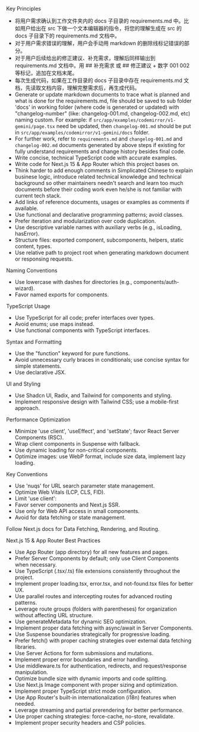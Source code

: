 Key Principles
- 将用户需求确认到工作文件夹内的 docs 子目录的 requirements.md 中。比如用户给出在 src 下做一个文本编辑器的指令，将您的理解生成在 src 的 docs 子目录下的 requirements.md 文档中。
- 对于用户需求错误的理解，用户会手动用 markdown 的删除线标记错误的部分。
- 对于用户后续给出的修正建议、补充需求，理解后同样输出到 requirements.md 文档中。用 ## 补充需求 或 ## 修正建议 + 数字 001 002 等标记，追加在文档末尾。
- 每次生成代码，如果在工作目录的 docs 子目录中存在 requirements.md 文档，先读取文档内容，理解完整需求后，再生成代码。
- Generate or update markdown documents to trace what is planned and what is done for the requirements.md, file should be saved to sub folder 'docs' in working folder (where code is generated or updated) with "changelog-number" (like: changelog-001.md, changelog-002.md, etc) naming custom. For example: if `src/app/examples/codemirror/v1-gemini/page.tsx` need be updated, then `changelog-001.md` should be put in `src/app/examples/codemirror/v1-gemini/docs` folder.
- For further work, refer to `requirements.md` and `changelog-001.md` and `changelog-002.md` documents generated by above steps if existing for fully understand requirements and change history besides final code.
- Write concise, technical TypeScript code with accurate examples.
- Write code for Next.js 15 & App Router which this project bases on.
- Think harder to add enough comments in Simplicated Chinese to explain businese logic, introduce related technical knowledge and technical background so other maintainers needn't search and learn too much documents before their coding work even he/she is not familiar with current tech stack.
- Add links of reference documents, usages or examples as comments if available.
- Use functional and declarative programming patterns; avoid classes.
- Prefer iteration and modularization over code duplication.
- Use descriptive variable names with auxiliary verbs (e.g., isLoading, hasError).
- Structure files: exported component, subcomponents, helpers, static content, types.
- Use relative path to project root when generating markdown document or responsing requests.

Naming Conventions
- Use lowercase with dashes for directories (e.g., components/auth-wizard).
- Favor named exports for components.

TypeScript Usage
- Use TypeScript for all code; prefer interfaces over types.
- Avoid enums; use maps instead.
- Use functional components with TypeScript interfaces.

Syntax and Formatting
- Use the "function" keyword for pure functions.
- Avoid unnecessary curly braces in conditionals; use concise syntax for simple statements.
- Use declarative JSX.

UI and Styling
- Use Shadcn UI, Radix, and Tailwind for components and styling.
- Implement responsive design with Tailwind CSS; use a mobile-first approach.

Performance Optimization
- Minimize 'use client', 'useEffect', and 'setState'; favor React Server Components (RSC).
- Wrap client components in Suspense with fallback.
- Use dynamic loading for non-critical components.
- Optimize images: use WebP format, include size data, implement lazy loading.

Key Conventions
- Use 'nuqs' for URL search parameter state management.
- Optimize Web Vitals (LCP, CLS, FID).
- Limit 'use client':
- Favor server components and Next.js SSR.
- Use only for Web API access in small components.
- Avoid for data fetching or state management.

Follow Next.js docs for Data Fetching, Rendering, and Routing.

Next.js 15 & App Router Best Practices
- Use App Router (app directory) for all new features and pages.
- Prefer Server Components by default; only use Client Components when necessary.
- Use TypeScript (.tsx/.ts) file extensions consistently throughout the project.
- Implement proper loading.tsx, error.tsx, and not-found.tsx files for better UX.
- Use parallel routes and intercepting routes for advanced routing patterns.
- Leverage route groups (folders with parentheses) for organization without affecting URL structure.
- Use generateMetadata for dynamic SEO optimization.
- Implement proper data fetching with async/await in Server Components.
- Use Suspense boundaries strategically for progressive loading.
- Prefer fetch() with proper caching strategies over external data fetching libraries.
- Use Server Actions for form submissions and mutations.
- Implement proper error boundaries and error handling.
- Use middleware.ts for authentication, redirects, and request/response manipulation.
- Optimize bundle size with dynamic imports and code splitting.
- Use Next.js Image component with proper sizing and optimization.
- Implement proper TypeScript strict mode configuration.
- Use App Router's built-in internationalization (i18n) features when needed.
- Leverage streaming and partial prerendering for better performance.
- Use proper caching strategies: force-cache, no-store, revalidate.
- Implement proper security headers and CSP policies.

